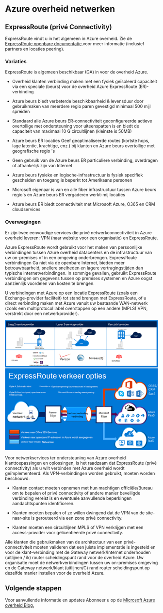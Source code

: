 <properties
    pageTitle="Azure Governmenmt documentatie | Microsoft Azure"
    description="Hier vindt u een vergelijking van functies en richtlijnen voor het privé connectiviteit met e voor de overheid"
    services="Azure-Government"
    cloud="gov" 
    documentationCenter=""
    authors="ryansoc"
    manager="zakramer"
    editor=""/>

<tags
    ms.service="multiple"
    ms.devlang="na"
    ms.topic="article"
    ms.tgt_pltfrm="na"
    ms.workload="azure-government"
    ms.date="09/28/2016"
    ms.author="ryansoc"/>

#  <a name="azure-government-networking"></a>Azure overheid netwerken

##  <a name="expressroute-private-connectivity"></a>ExpressRoute (privé Connectivity)

ExpressRoute vindt u in het algemeen in Azure overheid. Zie de <a href="https://azure.microsoft.com/en-us/documentation/services/expressroute/">ExpressRoute openbare documentatie </a>voor meer informatie (inclusief partners en locaties peering).

###  <a name="variations"></a>Variaties

ExpressRoute is algemeen beschikbaar (GA) in voor de overheid Azure. 

- Overheid klanten verbinding maken met een fysiek geïsoleerd capaciteit via een speciale (beurs) voor de overheid Azure ExpressRoute (ER)-verbinding

- Azure beurs biedt verbeterde beschikbaarheid & levensduur door gebruikmaken van meerdere regio paren gevestigd minimaal 500 mijl spreiden 

- Standaard alle Azure beurs ER-connectiviteit geconfigureerde actieve overtollige met ondersteuning voor uiteenspatten is en biedt de capaciteit van maximaal 10 G circuitlijnen (kleinste is 50MB)

- Azure beurs ER locaties Geef geoptimaliseerde routes (kortste hops, lage latentie, krachtige, enz.) bij klanten en Azure beurs overtollige met geografische regio 's

- Geen gebruik van de Azure beurs ER particuliere verbinding, overdragen of afhankelijk zijn van Internet

- Azure beurs fysieke en logische-infrastructuur is fysiek specifiek gescheiden en toegang is beperkt tot Amerikaans personen

- Microsoft eigenaar is van en alle fiber infrastructuur tussen Azure beurs regio's en Azure beurs ER vergaderen werkt-mij locaties

- Azure beurs ER biedt connectiviteit met Microsoft Azure, O365 en CRM cloudservices

### <a name="considerations"></a>Overwegingen

Er zijn twee eenvoudige services die privé netwerkconnectiviteit in Azure overheid leveren: VPN (naar website voor een organisatie) en ExpressRoute.

Azure ExpressRoute wordt gebruikt voor het maken van persoonlijke verbindingen tussen Azure overheid datacenters en de infrastructuur van uw on-premises of in een omgeving onderbrengen. ExpressRoute verbindingen Ga niet via de openbare Internet, bieden meer betrouwbaarheid, snellere snelheden en lagere vertragingstijden dan typische internetverbindingen. In sommige gevallen, gebruikt ExpressRoute verbindingen om gegevens tussen op premises systemen en Azure oogst aanzienlijk voordelen van kosten te brengen.   

U verbindingen met Azure op een locatie ExpressRoute (zoals een Exchange-provider faciliteit) tot stand brengen met ExpressRoute, of u direct verbinding maken met Azure vanuit uw bestaande WAN-netwerk (zoals een multiprotocol label overstappen op een andere (MPLS) VPN, verstrekt door een netwerkprovider).

![alternatieve tekst](./media/azure-government-capability-private-connectivity-options.PNG)  ![alternatieve tekst](./media/government-capability-expressroute.PNG)  

Voor netwerkservices ter ondersteuning van Azure overheid klanttoepassingen en oplossingen, is het raadzaam dat ExpressRoute (privé connectivity) als u wilt verbinden met Azure overheid wordt geïmplementeerd. Als VPN-verbindingen worden gebruikt, moeten worden beschouwd:

- Klanten contact moeten opnemen met hun machtigen officiële/Bureau om te bepalen of privé connectivity of andere manier beveiligde verbinding vereist is en eventuele aanvullende beperkingen aandachtspunten identificeren.

- Klanten moeten bepalen of ze willen dwingend dat de VPN van de site-naar-site is gerouteerd via een zone privé connectivity.

- Klanten moeten een circuitlijnen MPLS of VPN verkrijgen met een access-provider voor gelicentieerde privé connectivity.

Alle klanten die gebruikmaken van de architectuur van een privé-connectiviteit moeten valideren dat een juiste implementatie is ingesteld en voor de klant-verbinding met de Gateway netwerk/Internet onderhouden (uitlijnen / ik) router scheidingspunt rand voor de overheid Azure. Uw organisatie moet de netwerkverbindingen tussen uw on-premises omgeving en de Gateway netwerk/klant (uitlijnen/C) rand router scheidingspunt op dezelfde manier instellen voor de overheid Azure.

## <a name="next-steps"></a>Volgende stappen

Voor aanvullende informatie en updates Abonneer u op de <a href="https://blogs.msdn.microsoft.com/azuregov/">Microsoft Azure overheid Blog.</a>
